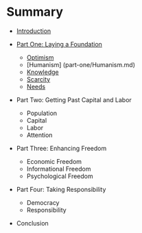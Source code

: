 # Summary

* [Introduction](README.md)

* [Part One: Laying a Foundation](pat-one/README.md)
    * [Optimism](part-one/Optimism.md)
    * [Humanism] (part-one/Humanism.md)
    * [Knowledge](part-one/Knowledge.md)
    * [Scarcity](part-one/Scarcity.md)
    * [Needs](part-one/Needs.md)

* Part Two: Getting Past Capital and Labor
    * Population
    * Capital
    * Labor
    * Attention

* Part Three: Enhancing Freedom
    * Economic Freedom
    * Informational Freedom
    * Psychological Freedom

* Part Four: Taking Responsibility
    * Democracy
    * Responsibility

* Conclusion
